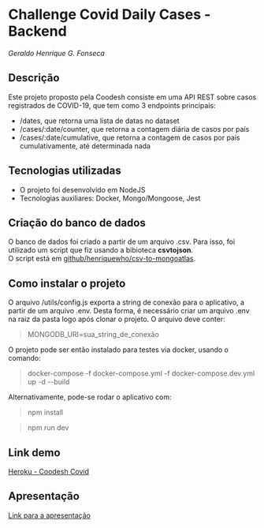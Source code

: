 # Challenge Covid Daily Cases - Backend  
_Geraldo Henrique G. Fonseca_

## Descrição 

Este projeto proposto pela Coodesh consiste em uma API REST sobre casos registrados de COVID-19, que tem como 3 endpoints principais: 
- /dates, que retorna uma lista de datas no dataset 
- /cases/:date/counter, que retorna a contagem diária de casos por país
- /cases/:date/cumulative, que retorna a contagem de casos por país cumulativamente, até determinada nada

## Tecnologias utilizadas 

- O projeto foi desenvolvido em NodeJS
- Tecnologias auxiliares: Docker, Mongo/Mongoose, Jest

## Criação do banco de dados 

O banco de dados foi criado a partir de um arquivo .csv. Para isso, foi utilizado um script que fiz usando a bibioteca **csvtojson**.   
O script está em [github/henriquewho/csv-to-mongoatlas](https://github.com/henriquewho/csv-to-mongoatlas).

## Como instalar o projeto 

O arquivo /utils/config.js exporta a string de conexão para o aplicativo, a partir de um arquivo .env.
Desta forma, é necessário criar um arquivo .env na raiz da pasta logo após clonar o projeto. O arquivo deve conter: 
>MONGODB_URI=sua_string_de_conexão

O projeto pode ser então instalado para testes via docker, usando o comando:   
> docker-compose -f docker-compose.yml -f docker-compose.dev.yml up -d --build

Alternativamente, pode-se rodar o aplicativo com: 
> npm install   

> npm run dev

## Link demo
[Heroku - Coodesh Covid](https://coodesh-covid.herokuapp.com/)

## Apresentação
[Link para a apresentação](http://coodesh-covid.herokuapp.com/)